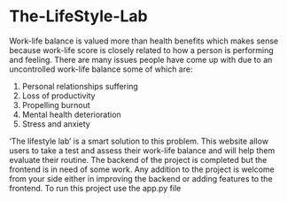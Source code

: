 # The-LifeStyle-Lab
Work-life balance is valued more than health benefits which makes sense because work-life score is closely related to how a person is performing and feeling. There are many issues people have come up with due to an uncontrolled work-life balance some of which are:
1. Personal relationships suffering 
2. Loss of productivity
3. Propelling burnout  
4. Mental health deterioration
5. Stress and anxiety

‘The lifestyle lab’ is a smart solution to this problem. This website allow users to take a test and assess their work-life balance and will help them evaluate their routine. 
The backend of the project is completed but the frontend is in need of some work. Any addition to the project is welcome from your side either in improving the backend or adding features to the frontend.
To run this project use the app.py file
